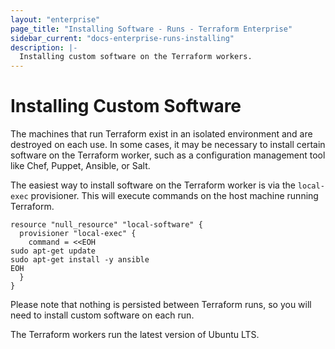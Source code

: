 ```yaml
---
layout: "enterprise"
page_title: "Installing Software - Runs - Terraform Enterprise"
sidebar_current: "docs-enterprise-runs-installing"
description: |-
  Installing custom software on the Terraform workers.
---
```


# Installing Custom Software

The machines that run Terraform exist in an isolated environment and are
destroyed on each use. In some cases, it may be necessary to install certain
software on the Terraform worker, such as a configuration management tool like
Chef, Puppet, Ansible, or Salt.

The easiest way to install software on the Terraform worker is via the
`local-exec` provisioner. This will execute commands on the host machine running
Terraform.

```hcl
resource "null_resource" "local-software" {
  provisioner "local-exec" {
    command = <<EOH
sudo apt-get update
sudo apt-get install -y ansible
EOH
  }
}
```

Please note that nothing is persisted between Terraform runs, so you will need
to install custom software on each run.

The Terraform workers run the latest version of Ubuntu LTS.
